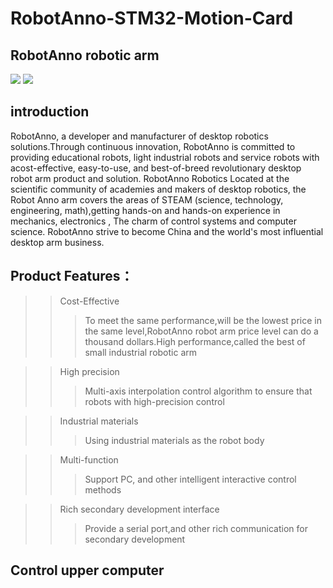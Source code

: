# RobotAnno-STM32-Motion-Card
## RobotAnno robotic arm
![](https://github.com/qweasdzcx123/RobotAnno-STM32-Motion-Card/blob/master/Picture/QQ%E6%88%AA%E5%9B%BE20190725191612.png)
![](https://github.com/qweasdzcx123/RobotAnno-STM32-Motion-Card/blob/master/Picture/QQ%E6%88%AA%E5%9B%BE20190725191630.png)
## introduction
RobotAnno, a developer and manufacturer of desktop robotics solutions.Through continuous innovation, RobotAnno is committed to providing
educational robots, light industrial robots and service robots with acost-effective, easy-to-use, and best-of-breed revolutionary desktop robot arm product and solution. RobotAnno Robotics Located at the scientific community of academies and makers of desktop robotics, the Robot Anno arm covers the areas of STEAM (science, technology, engineering, math),getting hands-on and hands-on experience in mechanics, electronics , The charm of control systems and computer science. RobotAnno strive to become China and the world's most influential desktop arm business.
## Product Features：
>> Cost-Effective
>>> To meet the same performance,will be the lowest price in the same level,RobotAnno robot arm price level can do a thousand dollars.High performance,called the best of small industrial robotic arm

>> High precision
>>> Multi-axis interpolation control algorithm to ensure that robots with high-precision control

>> Industrial  materials
>>> Using industrial materials as the robot body

>> Multi-function
>>> Support PC, and other intelligent interactive control methods

>> Rich secondary development interface
>>> Provide a serial port,and other rich communication for secondary development
## Control upper computer
